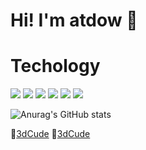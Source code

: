 # Hi! I'm atdow 👋

# Techology
![](https://img.shields.io/badge/-vue.js-%fff?style=flat-square&logo=vue.js&logoColor=white&color=4fc08d)
![](https://img.shields.io/badge/-react.js-%23555555?style=flat-square&logo=react&logoColor=blue&color=61dafb)
![](https://img.shields.io/badge/-node.js-%fff?style=flat-square&logo=node.js&logoColor=white&color=339933)
![](https://img.shields.io/badge/-jquery-%fff?style=flat-square&logo=jquery&logoColor=white&color=0769ad)
![](https://img.shields.io/badge/-VsCode-%fff?style=flat-square&logo=visual-studio-code&logoColor=white&color=007acc)
![](https://img.shields.io/badge/-webpack-%fff?style=flat-square&logo=webpack&logoColor=black&color=8dd6f9)


![Anurag's GitHub stats](https://github-readme-stats.vercel.app/api?username=atdow&show_icons=true&theme=default)

:large_orange_diamond:<a href="https://atdow.github.io/3dCude/">3dCude</a>
:large_orange_diamond:<a href="https://atdow.github.io/pinned/bubbledragon/index.html">3dCude</a>


